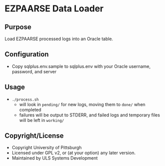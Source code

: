 # EZPAARSE Data Loader

## Purpose
Load EZPAARSE processed logs into an Oracle table.

## Configuration
 * Copy sqlplus.env.sample to sqlplus.env with your Oracle username, password, and server

## Usage
 * `./process.sh`
   * will look in `pending/` for new logs, moving them to `done/` when completed
   * failures will be output to STDERR, and failed logs and temporary files will be left in `working/`

## Copyright/License
 * Copyright University of Pittsburgh
 * Licensed under GPL v2, or (at your option) any later version.
 * Maintained by ULS Systems Development
